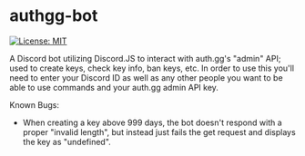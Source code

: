 # authgg-bot
[![License: MIT](https://img.shields.io/badge/License-MIT-yellow.svg)](https://opensource.org/licenses/MIT)

A Discord bot utilizing Discord.JS to interact with auth.gg's "admin" API; used to create keys, check key info, ban keys, etc.
In order to use this you'll need to enter your Discord ID as well as any other people you want to be able to use commands and your auth.gg admin API key.

Known Bugs:
- When creating a key above 999 days, the bot doesn't respond with a proper "invalid length", but instead just fails the get request and displays the key as "undefined".

